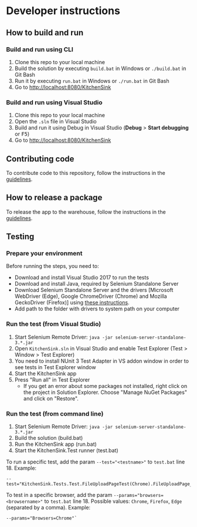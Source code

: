 # Developer instructions

## How to build and run

### Build and run using CLI

1. Clone this repo to your local machine
2. Build the solution by executing `build.bat` in Windows or `./build.bat` in Git Bash
3. Run it by executing `run.bat` in Windows or `./run.bat` in Git Bash
4. Go to [http://localhost:8080/KitchenSink](http://localhost:8080/KitchenSink)

### Build and run using Visual Studio

1. Clone this repo to your local machine
2. Open the `.sln` file in Visual Studio
3. Build and run it using Debug in Visual Studio (**Debug** > **Start debugging** or <kbd>F5</kbd>)
4. Go to [http://localhost:8080/KitchenSink](http://localhost:8080/KitchenSink)

## Contributing code

To contribute code to this repository, follow the instructions in the [guidelines](https://starcounter.gitbooks.io/guidelines/content/contributing-code.html).

## How to release a package

To release the app to the warehouse, follow the instructions in the [guidelines](https://starcounter.gitbooks.io/guidelines/content/releasing-to-warehouse.html).

## Testing

### Prepare your environment

Before running the steps, you need to:

- Download and install Visual Studio 2017 to run the tests
- Download and install Java, required by Selenium Standalone Server
- Download Selenium Standalone Server and the drivers [Microsoft WebDriver (Edge), Google ChromeDriver (Chrome) and Mozilla GeckoDriver (Firefox)] using [these instructions](https://docs.starcounter.io/guides/web-apps/acceptance-testing-with-selenium/).
- Add path to the folder with drivers to system path on your computer

### Run the test (from Visual Studio)

1. Start Selenium Remote Driver: `java -jar selenium-server-standalone-3.*.jar`
2. Open `KitchenSink.sln` in Visual Studio and enable Test Explorer (Test > Window > Test Explorer)
3. You need to install NUnit 3 Test Adapter in VS addon window in order to see tests in Test Explorer window
3. Start the KitchenSink app
4. Press "Run all" in Test Explorer
   - If you get an error about some packages not installed, right click on the project in Solution Explorer. Choose "Manage NuGet Packages" and click on "Restore".

### Run the test (from command line)

1. Start Selenium Remote Driver: `java -jar selenium-server-standalone-3.*.jar`
2. Build the solution (build.bat)
3. Run the KitchenSink app (run.bat)
4. Start the KitchenSink.Test runner (test.bat)

To run a specific test, add the param `--test="<testname>"` to `test.bat` line 18. Example: 

```
--test="KitchenSink.Tests.Test.FileUploadPageTest(Chrome).FileUploadPage_UploadAndDeleteAFile"`
```

To test in a specific browser, add the param `--params="browsers=<browsername>"` to `test.bat` line 18. Possible values: `Chrome`, `Firefox`, `Edge` (separated by a comma). Example: 

```
--params="Browsers=Chrome"`
```
